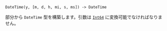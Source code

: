 ```
DateTime(y, [m, d, h, mi, s, ms]) -> DateTime
```

部分から `DateTime` 型を構築します。引数は [`Int64`](@ref) に変換可能でなければなりません。
